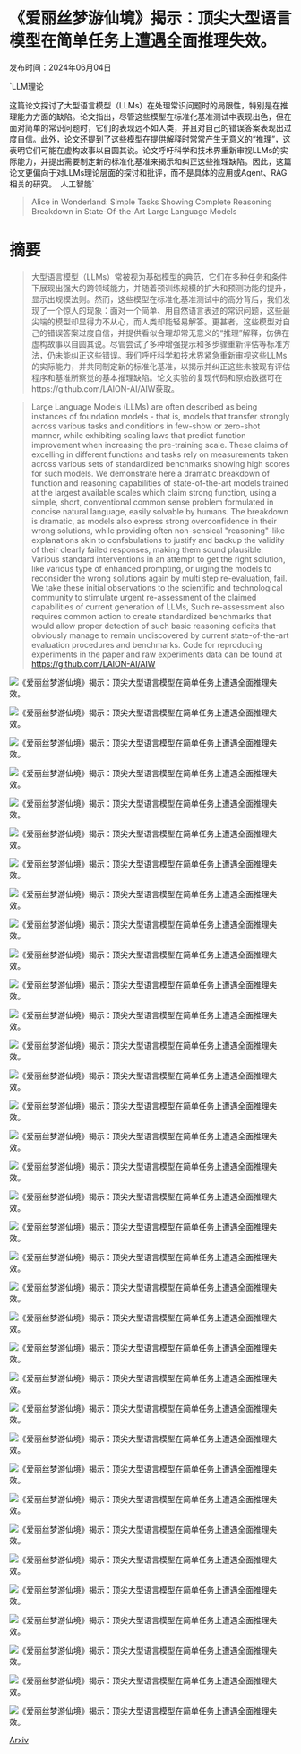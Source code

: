 # 《爱丽丝梦游仙境》揭示：顶尖大型语言模型在简单任务上遭遇全面推理失效。

发布时间：2024年06月04日

`LLM理论

这篇论文探讨了大型语言模型（LLMs）在处理常识问题时的局限性，特别是在推理能力方面的缺陷。论文指出，尽管这些模型在标准化基准测试中表现出色，但在面对简单的常识问题时，它们的表现远不如人类，并且对自己的错误答案表现出过度自信。此外，论文还提到了这些模型在提供解释时常常产生无意义的“推理”，这表明它们可能在虚构故事以自圆其说。论文呼吁科学和技术界重新审视LLMs的实际能力，并提出需要制定新的标准化基准来揭示和纠正这些推理缺陷。因此，这篇论文更偏向于对LLMs理论层面的探讨和批评，而不是具体的应用或Agent、RAG相关的研究。` `人工智能`

> Alice in Wonderland: Simple Tasks Showing Complete Reasoning Breakdown in State-Of-the-Art Large Language Models

# 摘要

> 大型语言模型（LLMs）常被视为基础模型的典范，它们在多种任务和条件下展现出强大的跨领域能力，并随着预训练规模的扩大和预测功能的提升，显示出规模法则。然而，这些模型在标准化基准测试中的高分背后，我们发现了一个惊人的现象：面对一个简单、用自然语言表述的常识问题，这些最尖端的模型却显得力不从心，而人类却能轻易解答。更甚者，这些模型对自己的错误答案过度自信，并提供看似合理却常无意义的“推理”解释，仿佛在虚构故事以自圆其说。尽管尝试了多种增强提示和多步骤重新评估等标准方法，仍未能纠正这些错误。我们呼吁科学和技术界紧急重新审视这些LLMs的实际能力，并共同制定新的标准化基准，以揭示并纠正这些未被现有评估程序和基准所察觉的基本推理缺陷。论文实验的复现代码和原始数据可在https://github.com/LAION-AI/AIW获取。

> Large Language Models (LLMs) are often described as being instances of foundation models - that is, models that transfer strongly across various tasks and conditions in few-show or zero-shot manner, while exhibiting scaling laws that predict function improvement when increasing the pre-training scale. These claims of excelling in different functions and tasks rely on measurements taken across various sets of standardized benchmarks showing high scores for such models. We demonstrate here a dramatic breakdown of function and reasoning capabilities of state-of-the-art models trained at the largest available scales which claim strong function, using a simple, short, conventional common sense problem formulated in concise natural language, easily solvable by humans. The breakdown is dramatic, as models also express strong overconfidence in their wrong solutions, while providing often non-sensical "reasoning"-like explanations akin to confabulations to justify and backup the validity of their clearly failed responses, making them sound plausible. Various standard interventions in an attempt to get the right solution, like various type of enhanced prompting, or urging the models to reconsider the wrong solutions again by multi step re-evaluation, fail. We take these initial observations to the scientific and technological community to stimulate urgent re-assessment of the claimed capabilities of current generation of LLMs, Such re-assessment also requires common action to create standardized benchmarks that would allow proper detection of such basic reasoning deficits that obviously manage to remain undiscovered by current state-of-the-art evaluation procedures and benchmarks. Code for reproducing experiments in the paper and raw experiments data can be found at https://github.com/LAION-AI/AIW

![《爱丽丝梦游仙境》揭示：顶尖大型语言模型在简单任务上遭遇全面推理失效。](../../../paper_images/2406.02061/Humpty_Dumpty_Tenniel.jpg)

![《爱丽丝梦游仙境》揭示：顶尖大型语言模型在简单任务上遭遇全面推理失效。](../../../paper_images/2406.02061/x1.png)

![《爱丽丝梦游仙境》揭示：顶尖大型语言模型在简单任务上遭遇全面推理失效。](../../../paper_images/2406.02061/x2.png)

![《爱丽丝梦游仙境》揭示：顶尖大型语言模型在简单任务上遭遇全面推理失效。](../../../paper_images/2406.02061/x3.png)

![《爱丽丝梦游仙境》揭示：顶尖大型语言模型在简单任务上遭遇全面推理失效。](../../../paper_images/2406.02061/x4.png)

![《爱丽丝梦游仙境》揭示：顶尖大型语言模型在简单任务上遭遇全面推理失效。](../../../paper_images/2406.02061/x5.png)

![《爱丽丝梦游仙境》揭示：顶尖大型语言模型在简单任务上遭遇全面推理失效。](../../../paper_images/2406.02061/x6.png)

![《爱丽丝梦游仙境》揭示：顶尖大型语言模型在简单任务上遭遇全面推理失效。](../../../paper_images/2406.02061/x7.png)

![《爱丽丝梦游仙境》揭示：顶尖大型语言模型在简单任务上遭遇全面推理失效。](../../../paper_images/2406.02061/x8.png)

![《爱丽丝梦游仙境》揭示：顶尖大型语言模型在简单任务上遭遇全面推理失效。](../../../paper_images/2406.02061/x9.png)

![《爱丽丝梦游仙境》揭示：顶尖大型语言模型在简单任务上遭遇全面推理失效。](../../../paper_images/2406.02061/x10.png)

![《爱丽丝梦游仙境》揭示：顶尖大型语言模型在简单任务上遭遇全面推理失效。](../../../paper_images/2406.02061/x11.png)

![《爱丽丝梦游仙境》揭示：顶尖大型语言模型在简单任务上遭遇全面推理失效。](../../../paper_images/2406.02061/x12.png)

![《爱丽丝梦游仙境》揭示：顶尖大型语言模型在简单任务上遭遇全面推理失效。](../../../paper_images/2406.02061/x13.png)

![《爱丽丝梦游仙境》揭示：顶尖大型语言模型在简单任务上遭遇全面推理失效。](../../../paper_images/2406.02061/x14.png)

![《爱丽丝梦游仙境》揭示：顶尖大型语言模型在简单任务上遭遇全面推理失效。](../../../paper_images/2406.02061/x15.png)

![《爱丽丝梦游仙境》揭示：顶尖大型语言模型在简单任务上遭遇全面推理失效。](../../../paper_images/2406.02061/x16.png)

![《爱丽丝梦游仙境》揭示：顶尖大型语言模型在简单任务上遭遇全面推理失效。](../../../paper_images/2406.02061/x17.png)

![《爱丽丝梦游仙境》揭示：顶尖大型语言模型在简单任务上遭遇全面推理失效。](../../../paper_images/2406.02061/x18.png)

![《爱丽丝梦游仙境》揭示：顶尖大型语言模型在简单任务上遭遇全面推理失效。](../../../paper_images/2406.02061/x19.png)

![《爱丽丝梦游仙境》揭示：顶尖大型语言模型在简单任务上遭遇全面推理失效。](../../../paper_images/2406.02061/x20.png)

![《爱丽丝梦游仙境》揭示：顶尖大型语言模型在简单任务上遭遇全面推理失效。](../../../paper_images/2406.02061/x21.png)

![《爱丽丝梦游仙境》揭示：顶尖大型语言模型在简单任务上遭遇全面推理失效。](../../../paper_images/2406.02061/x22.png)

![《爱丽丝梦游仙境》揭示：顶尖大型语言模型在简单任务上遭遇全面推理失效。](../../../paper_images/2406.02061/x23.png)

![《爱丽丝梦游仙境》揭示：顶尖大型语言模型在简单任务上遭遇全面推理失效。](../../../paper_images/2406.02061/x24.png)

![《爱丽丝梦游仙境》揭示：顶尖大型语言模型在简单任务上遭遇全面推理失效。](../../../paper_images/2406.02061/x25.png)

![《爱丽丝梦游仙境》揭示：顶尖大型语言模型在简单任务上遭遇全面推理失效。](../../../paper_images/2406.02061/x26.png)

![《爱丽丝梦游仙境》揭示：顶尖大型语言模型在简单任务上遭遇全面推理失效。](../../../paper_images/2406.02061/x27.png)

![《爱丽丝梦游仙境》揭示：顶尖大型语言模型在简单任务上遭遇全面推理失效。](../../../paper_images/2406.02061/x28.png)

![《爱丽丝梦游仙境》揭示：顶尖大型语言模型在简单任务上遭遇全面推理失效。](../../../paper_images/2406.02061/x29.png)

![《爱丽丝梦游仙境》揭示：顶尖大型语言模型在简单任务上遭遇全面推理失效。](../../../paper_images/2406.02061/x30.png)

![《爱丽丝梦游仙境》揭示：顶尖大型语言模型在简单任务上遭遇全面推理失效。](../../../paper_images/2406.02061/x31.png)

![《爱丽丝梦游仙境》揭示：顶尖大型语言模型在简单任务上遭遇全面推理失效。](../../../paper_images/2406.02061/x32.png)

![《爱丽丝梦游仙境》揭示：顶尖大型语言模型在简单任务上遭遇全面推理失效。](../../../paper_images/2406.02061/x33.png)

![《爱丽丝梦游仙境》揭示：顶尖大型语言模型在简单任务上遭遇全面推理失效。](../../../paper_images/2406.02061/x34.png)

[Arxiv](https://arxiv.org/abs/2406.02061)